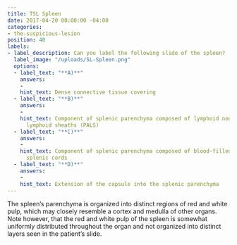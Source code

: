 ```yaml
---
title: TSL Spleen
date: 2017-04-20 00:00:00 -04:00
categories:
- the-suspicious-lesion
position: 40
labels:
- label_description: Can you label the following slide of the spleen?
  label_image: "/uploads/SL-Spleen.png"
  options:
  - label_text: "**A)**"
    answers:
    - 
    hint_text: Dense connective tissue covering
  - label_text: "**B)**"
    answers:
    - 
    hint_text: Component of splenic parenchyma composed of lymphoid nodules and periarteriolar
      lymphoid sheaths (PALS)
  - label_text: "**C)**"
    answers:
    - 
    hint_text: Component of splenic parenchyma composed of blood-filled sinuses and
      splenic cords
  - label_text: "**D)**"
    answers:
    - 
    hint_text: Extension of the capsule into the splenic parenchyma
---
```


The spleen’s parenchyma is organized into distinct regions of red and white pulp, which may closely resemble a cortex and medulla of other organs. Note however, that the red and white pulp of the spleen is somewhat uniformly distributed throughout the organ and not organized into distinct layers seen in the patient’s slide.
